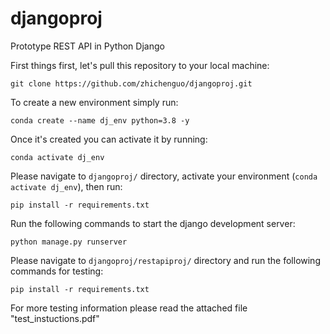 # djangoproj
Prototype REST API in Python Django

<p>First things first, let's pull this repository to your local machine:</p>
<pre><code>git clone https://github.com/zhichenguo/djangoproj.git</code></pre>

<p>To create a new environment simply run:</p>
<pre><code>conda create --name dj_env python=3.8 -y</code></pre>
<p>Once it's created you can activate it by running:</p>
<pre><code>conda activate dj_env</code></pre>

<p>Please navigate to <code>djangoproj/</code> directory, activate your environment (<code>conda activate dj_env</code>), then run:</p>
<pre><code>pip install -r requirements.txt</code></pre>

<p>Run the following commands to start the django development server:</p>
<pre><code>python manage.py runserver</code></pre>

<p>Please navigate to <code>djangoproj/restapiproj/</code> directory and run the following commands for testing:
<pre><code>pip install -r requirements.txt</code></pre>

<p>For more testing information please read the attached file "test_instuctions.pdf"</p>
